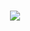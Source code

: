 <h1 align="center">
  <a target="_blank" href="https://github.com/alonso-m">
    <img align="center" src="https://github-readme-stats.vercel.app/api?username=alonso-m&show_icons=true&count_private=true&hide=stars"/>
  </a>
</h1>
